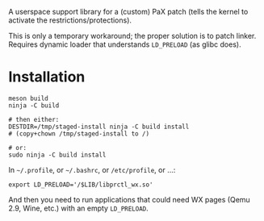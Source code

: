 A userspace support library for a (custom) PaX patch (tells the kernel to
activate the restrictions/protections).

This is only a temporary workaround; the proper solution is to patch linker.
Requires dynamic loader that understands `LD_PRELOAD` (as glibc does).

# Installation
```
meson build
ninja -C build

# then either:
DESTDIR=/tmp/staged-install ninja -C build install
# (copy+chown /tmp/staged-install to /)

# or:
sudo ninja -C build install
```

In `~/.profile`, or `~/.bashrc`, or `/etc/profile`, or ...:
```
export LD_PRELOAD='/$LIB/libprctl_wx.so'
```

And then you need to run applications that could need WX pages (Qemu 2.9, Wine,
etc.) with an empty `LD_PRELOAD`.
